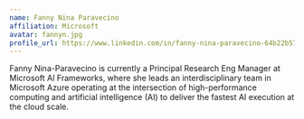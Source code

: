 ```yaml
---
name: Fanny Nina Paravecino 
affiliation: Microsoft
avatar: fannyn.jpg
profile_url: https://www.linkedin.com/in/fanny-nina-paravecino-64b22b57/
---
```

Fanny Nina-Paravecino is currently a Principal Research Eng Manager at Microsoft AI Frameworks, where she leads an interdisciplinary team in Microsoft Azure operating at the intersection of high-performance computing and artificial intelligence (AI) to deliver the fastest AI execution at the cloud scale.
